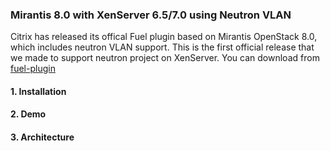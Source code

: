 ### Mirantis 8.0 with XenServer 6.5/7.0 using Neutron VLAN

Citrix has released its offical Fuel plugin based on Mirantis OpenStack 8.0,
which includes neutron VLAN support. This is the first official release that
we made to support neutron project on XenServer. You can download from
[fuel-plugin](https://www.mirantis.com/validated-solution-integrations/fuel-plugins/)

#### 1. Installation

#### 2. Demo

#### 3. Architecture
